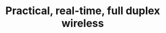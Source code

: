 ---
layout: publication
title: Practical, real-time, full duplex wireless
short_title: Practical, real-time, full duplex wireless
authors: M Jain, JI Choi, T Kim, D Bharadia, S Seth, K Srinivasan, P Levis, S Katti,
  P Sinha,
conference: Mobicom 2011
confurl: https://doi.org/10.1145/2486001
paper: /files/papers/mobicom11-fullduplex.pdf
excerpt: '1654 cites: https://scholar.google.com/scholar?oi=bibs\&amp;hl=en\&amp;cites=6988250277139539361'
tags: Uncategorized
---
